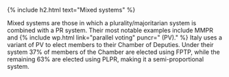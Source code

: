 {% include h2.html text="Mixed systems" %}

Mixed systems are those in which a plurality/majoritarian system is combined with a PR system. Their most notable examples include MMPR and {% include wp.html link="parallel voting" puncr=" (PV)." %} Italy uses a variant of PV to elect members to their Chamber of Deputies. Under their system 37% of members of the Chamber are elected using FPTP, while the remaining 63% are elected using PLPR, making it a semi-proportional system. 
